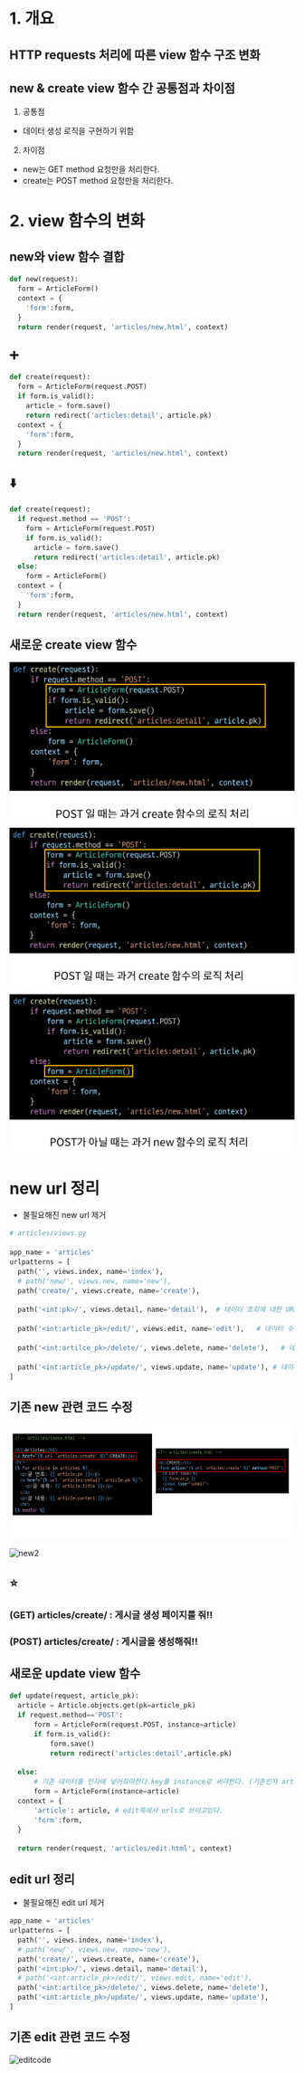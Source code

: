 # 1. 개요

## HTTP requests 처리에 따른 view 함수 구조 변화

## new & create view 함수 간 공통점과 차이점
1. 공통점
  - 데이터 생성 로직을 구현하기 위함

2. 차이점
  - new는 GET method 요청만을 처리한다.
  - create는 POST method 요청만을 처리한다.

# 2. view 함수의 변화

## new와 view 함수 결합
```python
def new(request):
  form = ArticleForm()
  context = {
    'form':form,
  }
  return render(request, 'articles/new.html', context)
```
## ➕
```python
def create(request):
  form = ArticleForm(request.POST)
  if form.is_valid():
    article = form.save()
    return redirect('articles:detail', article.pk)
  context = {
    'form':form,
  }
  return render(request, 'articles/new.html', context)
```
## :arrow_down:
```python
def create(request):
  if request.method == 'POST':
    form = ArticleForm(request.POST)
    if form.is_valid():
      article = form.save()
      return redirect('articles:detail', article.pk)
  else:
    form = ArticleForm()
  context = {
    'form':form,
  }
  return render(request, 'articles/new.html', context)
```

## 새로운 create view 함수
![create1](./image/create1.png)


![create2](./image/create2.png)


![create3](./image/create3.png)

# new url 정리
- 불필요해진 new url 제거
```python
# articles/views.py

app_name = 'articles'
urlpatterns = [
  path('', views.index, name='index'),
  # path('new/', views.new, name='new'),
  path('create/', views.create, name='create'),

  path('<int:pk>/', views.detail, name='detail'),  # 데이터 조회에 대한 URL 패턴

  path('<int:article_pk>/edit/', views.edit, name='edit'),   # 데이터 수정 페이지에 대한 URL 패턴

  path('<int:artilce_pk>/delete/', views.delete, name='delete'),   # 데이터 삭제에 대한 URL 패턴

  path('<int:article_pk>/update/', views.update, name='update'), # 데이터 수정 로직에 대한 URL 패턴
]
```

## 기존 new 관련 코드 수정
![new1](./image/newcode1.png)

![new2](/image/newcode2.png)

## :star:

### (GET) articles/create/ : 게시글 생성 페이지를 줘!!
### (POST) articles/create/ : 게시글을 생성해줘!!

## 새로운 update view 함수
```python
def update(request, article_pk):
  article = Article.objects.get(pk=article_pk)
  if request.method=='POST':
      form = ArticleForm(request.POST, instance=article)
      if form.is_valid():
          form.save()
          return redirect('articles:detail',article.pk)

  else:
      # 기존 데이터를 인자에 넣어줘야한다.key를 instance로 써야한다. (기존인자 article)
      form = ArticleForm(instance=article)
  context = {
      'article': article, # edit쪽에서 urls로 쓰이고있다.
      'form':form,
  }

  return render(request, 'articles/edit.html', context)
```

## edit url 정리
- 불필요해진 edit url 제거
```python
app_name = 'articles'
urlpatterns = [
  path('', views.index, name='index'),
  # path('new/', views.new, name='new'),
  path('create/', views.create, name='create'),
  path('<int:pk>/', views.detail, name='detail'),
  # path('<int:article_pk>/edit/', views.edit, name='edit'),
  path('<int:artilce_pk>/delete/', views.delete, name='delete'),
  path('<int:article_pk>/update/', views.update, name='update'),
]
```

## 기존 edit 관련 코드 수정
![editcode](/image/editcode.png)
